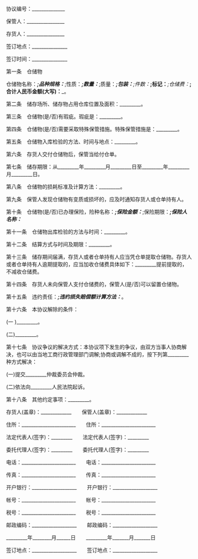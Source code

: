 
 


协议编号：______________


保管人：________________


存货人：________________


签订地点：_______________


签订时间：_______________


第一条　仓储物


仓储物名称：_________;品种规格：_________;性质：_________;数量：_________;质量：_________;包装：________;件数：_________;标记：_________;仓储费：_________;合计人民币金额(大写)：_________。


第二条　储存场所、储存物占用仓库位置及面积：_________。


第三条　仓储物(是/否)有瑕疵。瑕疵是：_________。


第四条　仓储物(是/否)需要采取特殊保管措施。特殊保管措施是：_________。


第五条　仓储物入库检验的方法、时间与地点：_________。


第六条　存货人交付仓储物后，保管当给付仓单。


第七条　储存期限：从_________年_________月_________日至_________年_________月_________日。


第八条　仓储物的损耗标准及计算方法：_________。


第九条　保管人发现仓储物有变质或损坏的，应及时通知存货人或仓单持有人。


第十条　仓储物(是/否)已办理保险，险种名称：_______;保险金额：_______;保险期限：_______;保险人名称：_______


第十一条　仓储物出库检验的方法与时间：_________。


第十二条　结算方式与时间及期限：_________。


第十三条　储存期间届满，存货人或者仓单持有人应当凭仓单提取仓储物。存货人或者仓单持有人逾期提取的，应当加收仓储费具体如下：_________提前提取的，不减收仓储费。


第十四条　存货人未向保管人支付仓储费的，保管人(是/否)可以留置仓储物。


第十五条　违约责任：_________;违约损失赔偿额计算方法：_________。


第十六条　本协议解除的条件：


(一 )_________。


(二)_________。


第十七条　协议争议的解决方式：本协议项下发生的争议，由双方当事人协商解决，也可以由当地工商行政管理部门调解;协商或调解不成的，按下列第_________种方式解决：


(一)提交_________仲裁委员会仲裁。


(二)依法向_________人民法院起诉。


第十八条　其他约定事项：_________。


存货人(盖章)：_____________　　保管人(盖章)：_____________


住所：_______________________　　住所：_______________________


法定代表人(签字)：_________　　法定代表人(签字)：_________


委托代理人(签字)：_________　　委托代理人(签字)：_________


电话：_______________________　　电话：_______________________


传真：_______________________　　传真：_______________________


开户银行：___________________　　开户银行：___________________


帐号：_______________________　　帐号：_______________________


税号：_______________________　　税号：_______________________


邮政编码：___________________　　邮政编码：___________________


_________年________月______日　　_________年_______月_______日


签订地点：___________________　　签订地点：___________________
 


 

 
 
 
 
 
  


  
 

  


  


  
 
 
 
 

